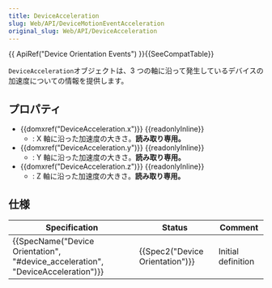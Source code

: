 ```yaml
---
title: DeviceAcceleration
slug: Web/API/DeviceMotionEventAcceleration
original_slug: Web/API/DeviceAcceleration
---
```


{{ ApiRef("Device Orientation Events") }}{{SeeCompatTable}}

`DeviceAcceleration`オブジェクトは、3 つの軸に沿って発生しているデバイスの加速度についての情報を提供します。

## プロパティ

- {{domxref("DeviceAcceleration.x")}} {{readonlyInline}}
  - : X 軸に沿った加速度の大きさ。**読み取り専用。**
- {{domxref("DeviceAcceleration.y")}} {{readonlyInline}}
  - : Y 軸に沿った加速度の大きさ。**読み取り専用。**
- {{domxref("DeviceAcceleration.z")}} {{readonlyInline}}
  - : Z 軸に沿った加速度の大きさ。**読み取り専用。**

## 仕様

| Specification                                                                                                | Status                                   | Comment            |
| ------------------------------------------------------------------------------------------------------------ | ---------------------------------------- | ------------------ |
| {{SpecName("Device Orientation", "#device_acceleration", "DeviceAcceleration")}} | {{Spec2("Device Orientation")}} | Initial definition |
